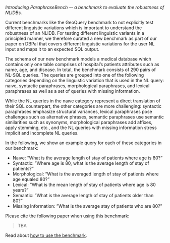 *Introducing ParaphraseBench -- a benchmark to evaluate the robustness of NLIDBs.*

Current benchmarks like the GeoQuery benchmark to not explicitly test different linguistic variations which is important to understand the robustness of an NLIDB. For testing different linguistic variants in a principled manner, we therefore curated a new benchmark as part of our paper on DBPal that covers different linguistic variations for the user NL input and maps it to an expected SQL output.

The schema of our new benchmark models a medical database which contains only one table comprises of hospital’s patients attributes such as name, age, and disease. In total, the benchmark consists of 290 pairs of NL-SQL queries. The queries are grouped into one of the following categories depending on the linguistic variation that is used in the NL query: naıve, syntactic paraphrases, morphological paraphrases, and lexical paraphrases as well as a set of queries with missing information.

While the NL queries in the naıve category represent a direct translation of their SQL counterpart, the other categories are more challenging: syntactic paraphrases emphasize structural variances, lexical paraphrases pose challenges such as alternative phrases, semantic paraphrases use semantic similarities such as synonyms, morphological paraphrases add affixes, apply stemming, etc., and the NL queries with missing information stress implicit and incomplete NL queries.

In the following, we show an example query for each of these categories in our benchmark:

* Naıve: ”What is the average length of stay of patients where age is 80?”
* Syntactic: ”Where age is 80, what is the average length of stay of patients?”
* Morphological: ”What is the averaged length of stay of patients where age equaled 80?”
* Lexical: ”What is the mean length of stay of patients where age is 80 years?”
* Semantic: ”What is the average length of stay of patients older than 80?”
* Missing Information: ”What is the average stay of patients who are 80?”

Please cite the following paper when using this benchmark:

> TBA

Read about [how to use the benchmark](usage.md).